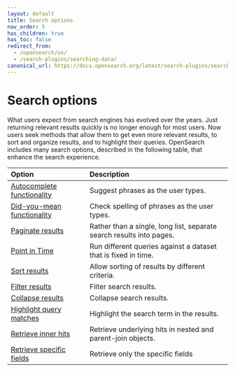 ```yaml
---
layout: default
title: Search options
nav_order: 5
has_children: true
has_toc: false
redirect_from:
  - /opensearch/ux/
  - /search-plugins/searching-data/
canonical_url: https://docs.opensearch.org/latest/search-plugins/searching-data/index/
---
```


# Search options

What users expect from search engines has evolved over the years. Just returning relevant results quickly is no longer enough for most users. Now users seek methods that allow them to get even more relevant results, to sort and organize results, and to highlight their queries. OpenSearch includes many search options, described in the following table, that enhance the search experience.

Option | Description
:--- | :---
[Autocomplete functionality]({{site.url}}{{site.baseurl}}/opensearch/search/autocomplete/) | Suggest phrases as the user types.
[Did-you-mean functionality]({{site.url}}{{site.baseurl}}/opensearch/search/did-you-mean/) | Check spelling of phrases as the user types.
[Paginate results]({{site.url}}{{site.baseurl}}/opensearch/search/paginate/) | Rather than a single, long list, separate search results into pages.
[Point in Time]({{site.url}}{{site.baseurl}}/search-plugins/searching-data/point-in-time/) | Run different queries against a dataset that is fixed in time. 
[Sort results]({{site.url}}{{site.baseurl}}/opensearch/search/sort/) | Allow sorting of results by different criteria.
[Filter results]({{site.url}}{{site.baseurl}}/search-plugins/filter-search/) | Filter search results.
[Collapse results]({{site.url}}{{site.baseurl}}/search-plugins/collapse-search/) | Collapse search results.
[Highlight query matches]({{site.url}}{{site.baseurl}}/opensearch/search/highlight/) | Highlight the search term in the results.
[Retrieve inner hits]({{site.url}}{{site.baseurl}}/search-plugins/searching-data/inner-hits/) | Retrieve underlying hits in nested and parent-join objects.
[Retrieve specific fields]({{site.url}}{{site.baseurl}}/search-plugins/searching-data/retrieve-specific-fields/) | Retrieve only the specific fields

